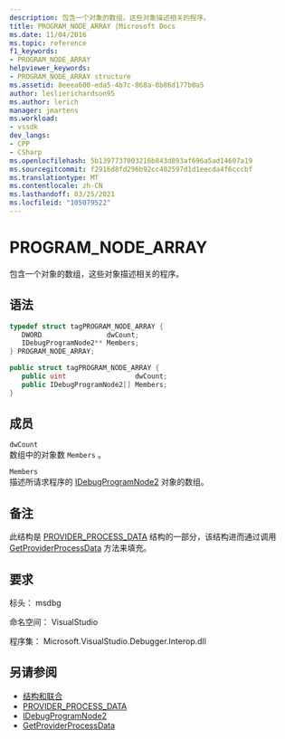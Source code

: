 ```yaml
---
description: 包含一个对象的数组，这些对象描述相关的程序。
title: PROGRAM_NODE_ARRAY |Microsoft Docs
ms.date: 11/04/2016
ms.topic: reference
f1_keywords:
- PROGRAM_NODE_ARRAY
helpviewer_keywords:
- PROGRAM_NODE_ARRAY structure
ms.assetid: 8eeea600-eda5-4b7c-868a-0b86d177b0a5
author: leslierichardson95
ms.author: lerich
manager: jmartens
ms.workload:
- vssdk
dev_langs:
- CPP
- CSharp
ms.openlocfilehash: 5b1397737003216b843d893af696a5ad14607a19
ms.sourcegitcommit: f2916d8fd296b92cc402597d1d1eecda4f6cccbf
ms.translationtype: MT
ms.contentlocale: zh-CN
ms.lasthandoff: 03/25/2021
ms.locfileid: "105079522"
---
```

# <a name="program_node_array"></a>PROGRAM_NODE_ARRAY
包含一个对象的数组，这些对象描述相关的程序。

## <a name="syntax"></a>语法

```cpp
typedef struct tagPROGRAM_NODE_ARRAY {
   DWORD                dwCount;
   IDebugProgramNode2** Members;
} PROGRAM_NODE_ARRAY;
```

```csharp
public struct tagPROGRAM_NODE_ARRAY {
   public uint                 dwCount;
   public IDebugProgramNode2[] Members;
}
```

## <a name="members"></a>成员
 `dwCount`\
 数组中的对象数 `Members` 。

 `Members`\
 描述所请求程序的 [IDebugProgramNode2](../../../extensibility/debugger/reference/idebugprogramnode2.md) 对象的数组。

## <a name="remarks"></a>备注
 此结构是 [PROVIDER_PROCESS_DATA](../../../extensibility/debugger/reference/provider-process-data.md) 结构的一部分，该结构进而通过调用 [GetProviderProcessData](../../../extensibility/debugger/reference/idebugprogramprovider2-getproviderprocessdata.md) 方法来填充。

## <a name="requirements"></a>要求
 标头： msdbg

 命名空间： VisualStudio

 程序集： Microsoft.VisualStudio.Debugger.Interop.dll

## <a name="see-also"></a>另请参阅
- [结构和联合](../../../extensibility/debugger/reference/structures-and-unions.md)
- [PROVIDER_PROCESS_DATA](../../../extensibility/debugger/reference/provider-process-data.md)
- [IDebugProgramNode2](../../../extensibility/debugger/reference/idebugprogramnode2.md)
- [GetProviderProcessData](../../../extensibility/debugger/reference/idebugprogramprovider2-getproviderprocessdata.md)

